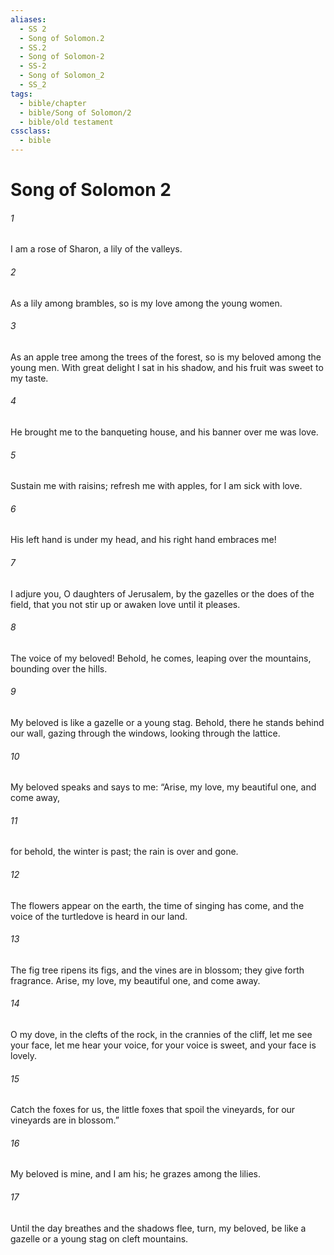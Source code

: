 ```yaml
---
aliases:
  - SS 2
  - Song of Solomon.2
  - SS.2
  - Song of Solomon-2
  - SS-2
  - Song of Solomon_2
  - SS_2
tags:
  - bible/chapter
  - bible/Song of Solomon/2
  - bible/old testament
cssclass:
  - bible
---
```


# Song of Solomon 2

###### 1
I am a rose of Sharon, a lily of the valleys.
###### 2
As a lily among brambles, so is my love among the young women.
###### 3
As an apple tree among the trees of the forest, so is my beloved among the young men. With great delight I sat in his shadow, and his fruit was sweet to my taste.
###### 4
He brought me to the banqueting house, and his banner over me was love.
###### 5
Sustain me with raisins; refresh me with apples, for I am sick with love.
###### 6
His left hand is under my head, and his right hand embraces me!
###### 7
I adjure you, O daughters of Jerusalem, by the gazelles or the does of the field, that you not stir up or awaken love until it pleases.
###### 8
The voice of my beloved! Behold, he comes, leaping over the mountains, bounding over the hills.
###### 9
My beloved is like a gazelle or a young stag. Behold, there he stands behind our wall, gazing through the windows, looking through the lattice.
###### 10
My beloved speaks and says to me: “Arise, my love, my beautiful one, and come away,
###### 11
for behold, the winter is past; the rain is over and gone.
###### 12
The flowers appear on the earth, the time of singing has come, and the voice of the turtledove is heard in our land.
###### 13
The fig tree ripens its figs, and the vines are in blossom; they give forth fragrance. Arise, my love, my beautiful one, and come away.
###### 14
O my dove, in the clefts of the rock, in the crannies of the cliff, let me see your face, let me hear your voice, for your voice is sweet, and your face is lovely.
###### 15
Catch the foxes for us, the little foxes that spoil the vineyards, for our vineyards are in blossom.”
###### 16
My beloved is mine, and I am his; he grazes among the lilies.
###### 17
Until the day breathes and the shadows flee, turn, my beloved, be like a gazelle or a young stag on cleft mountains.


